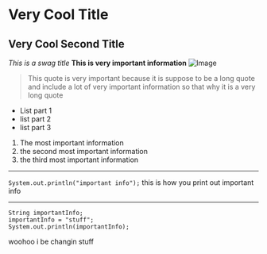 # Very Cool Title
## Very Cool Second Title
*This is a swag title*
**This is very important information**
![Image](https://cdn.shopify.com/s/files/1/1061/1924/products/Smiling_Emoji_with_Smiling_Eyes_large.png?v=1571606035)
> This quote is very important because it is suppose to be a long quote and include a lot of very important information so that why it is a very long quote

- List part 1
- list part 2
- list part 3

1. The most important information
2. the second most important information
3. the third most important information

---
`System.out.println("important info");` this is how you print out important info

---
```
String importantInfo;
importantInfo = "stuff";
System.out.println(importantInfo);
```
woohoo i be changin stuff